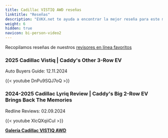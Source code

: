 ```yaml
---
title: Cadillac VISTIQ AWD reseñas
linktitle: "Reseñas"
description: "EVKX.net te ayuda a encontrar la mejor reseña para este modelo."
weight: 6
hidden: true
navicon: bi-person-video2
---
```

Recopilamos reseñas de nuestros [revisores en línea favoritos](../../../../../guides/evreviewers/)

<div class="container text-center shadow p-2 pe-4 mb-5 bg-body-tertiary rounded border">
<h3>2025 Cadillac Vistiq | Caddy's Other 3-Row EV</h3>
<p>Auto Buyers Guide: 12.11.2024</p>

{{< youtube DnPu9SQJ7oQ >}}

</div>
<div class="container text-center shadow p-2 pe-4 mb-5 bg-body-tertiary rounded border">
<h3>2024-2025 Cadillac Lyriq Review | Caddy's Big 2-Row EV Brings Back The Memories</h3>
<p>Redline Reviews: 02.09.2024</p>

{{< youtube XlcQXqiiCuI >}}

</div>
<div class="mt-3 mb-3">
<a href="../gallery/" class="text-decoration-none text-black">
<strong><i class="bi-arrow-left"></i>Galería  </strong>
</a>
<a href="../" class="text-decoration-none text-black float-end">
<strong>Cadillac VISTIQ AWD <i class="bi-arrow-right"></i></strong>
</a>
</div>
